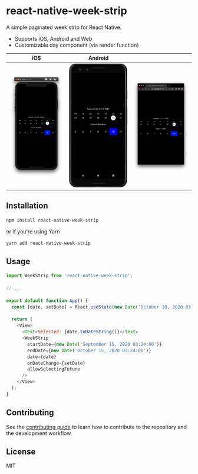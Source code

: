 # react-native-week-strip

A simple paginated week strip for React Native.

- Supports iOS, Android and Web
- Customizable day component (via render function)

| iOS          | Android          |              |
| ------------ | ---------------- | ------------ |
| ![](ios.png) | ![](android.png) | ![](web.png) |

## Installation

```sh
npm install react-native-week-strip
```

or if you're using Yarn

```sh
yarn add react-native-week-strip
```

## Usage

```js
import WeekStrip from 'react-native-week-strip';

// ...

export default function App() {
  const [date, setDate] = React.useState(new Date('October 10, 2020 03:24:00'));

  return (
    <View>
      <Text>Selected: {date.toDateString()}</Text>
      <WeekStrip
        startDate={new Date('September 15, 2020 03:24:00')}
        endDate={new Date('October 15, 2020 03:24:00')}
        date={date}
        onDateChange={setDate}
        allowSelectingFuture
      />
    </View>
  );
}
```

## Contributing

See the [contributing guide](CONTRIBUTING.md) to learn how to contribute to the repository and the development workflow.

## License

MIT
